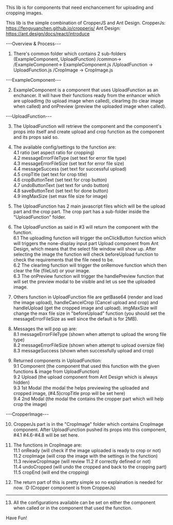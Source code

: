 This lib is for components that need enchancement for uploading and cropping images.

This lib is the simple combination of CropperJS and Ant Design.
CropperJs: https://fengyuanchen.github.io/cropperjs/
Ant Design: https://ant.design/docs/react/introduce

---Overview & Process---

1. There's common folder which contains 2 sub-folders (ExampleComponent, UploadFunction)
    /common->
            /ExampleComponent->
                              ExampleComponent.js
            /UploadFunction  ->
                              UploadFunction.js
                              /CropImage          ->
                                                  CropImage.js
  
---ExampleComponent---

2. ExampleComponent is a component that uses UploadFunction as an enchancer. It will have their functions ready from the enhancer which are uploadImg (to upload image when called), clearImg (to clear image when called) and onPreview (preview the uploaded image when called).
  
---UploadFunction---

3. The UploadFunction will retrieve the component and the component's props into itself and create upload and crop function as the component and its props said so. 

4. The available config/settings to the function are:  
    4.1 ratio (set aspect ratio for cropping)  
    4.2 messageErrorFileType (set text for error file type)  
    4.3 messageErrorFileSize (set text for error file size)  
    4.4 messageSuccess (set text for successful upload)  
    4.5 cropTitle (set text for crop title)  
    4.6 cropButtonText (set text for crop button)  
    4.7 undoButtonText (set text for undo button)  
    4.8 saveButtonText (set text for done button)  
    4.9 imgMaxSize (set max file size for image)

5. The UploadFunction has 2 main javascript files which will be the upload part and the crop part. The crop part has a sub-folder inside the "UploadFunction" folder.

6. The UploadFunction as said in #3 will return the component with the function.  
    6.1 The uploadImg function will trigger the onClickButton function which will triggers the none-display input part Upload component from Ant Design, which means that the select file window will show up. After selecting the image the function will check beforeUpload function to check the requirements that the file need to be.  
    6.2 The clearImg function will trigger the onRemove function which then clear the file (fileList) or your image.  
    6.3 The onPreview function will trigger the handlePreview function that will set the preview modal to be visible and let us see the uploaded image.

7. Others function in UploadFunction file are getBase64 (render and load the image upload), handleCancelCrop (Cancel upload and crop) and handleUpload (get the cropped image and upload). imgMaxSize will change the max file size in "beforeUpload" function (you should set the messageErrorFileSize as well since the default is for 2MB).

8. Messages the will pop up are:  
    8.1 messageErrorFileType (shown when attempt to upload the wrong file type)  
    8.2 messageErrorFileSize (shown when attempt to upload oversize file)  
    8.3 messageSuccess (shown when successfully upload and crop)  

9. Returned components in UploadFunction:  
    9.1 Component (the component that used this function with the given functions & image from UploadFunction)  
    9.2 Upload (the upload component from Ant Design which is always hidden)  
    9.3 1st Modal (the modal the helps previewing the uploaded and cropped image, (#4.5)cropTitle prop will be set here)  
    9.4 2nd Modal (the modal the contains the cropper part which will help crop the image)
    
---CropperImage---

10. CropperJs part is in the "CropImage" folder which contains CropImage component. After UploadFunction pushed its props into this component, #4.1 #4.6-#4.8 will be set here. 

11. The functions in CropImage are:  
    11.1 onReady (will check if the image uploaded is ready to crop or not)  
    11.2 cropImage (will crop the image with the settings in the function)  
    11.3 reviewCropImage (will review 11.2 if correctly defined or not)  
    11.4 undoCropped (will undo the cropped and back to the cropping part)  
    11.5 cropEnd (will end the cropping)

12. The return part of this is pretty simple so no explaination is needed for now. :D (Cropper component is from CropperJs)
  
------
13. All the configurations available can be set on either the component when called or in the component that used the function.
  
Have Fun! 
